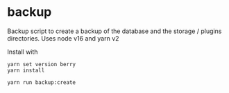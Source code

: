# backup

Backup script to create a backup of the database and the storage / plugins directories.
Uses node v16 and yarn v2

Install with
```
yarn set version berry
yarn install
```

```bash
yarn run backup:create
```
